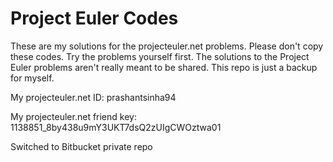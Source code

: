 # Project Euler Codes

These are my solutions for the projecteuler.net problems. Please don't copy these codes. Try the problems yourself first. The solutions to the Project Euler problems aren't really meant to be shared. This repo is just a backup for myself.

My projecteuler.net ID: prashantsinha94

My projecteuler.net friend key: 1138851_8by438u9mY3UKT7dsQ2zUIgCWOztwa01 

Switched to Bitbucket private repo